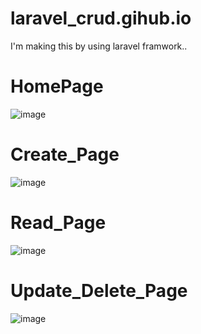 # laravel_crud.gihub.io
 I'm making this by using laravel framwork..
 
# HomePage

![image](https://user-images.githubusercontent.com/64527538/178770406-6c470ad1-6941-41e1-a478-fc90214fa642.png)

# Create_Page

![image](https://user-images.githubusercontent.com/64527538/178770739-cde41bce-3a02-429c-819d-1e14d4bd6e9d.png)

# Read_Page

![image](https://user-images.githubusercontent.com/64527538/178888604-e840b24d-7e1d-43e8-ae51-9474732be047.png)

# Update_Delete_Page

![image](https://user-images.githubusercontent.com/64527538/178771161-39b8900f-ba0f-46a5-bb73-b911cce0e89a.png)


